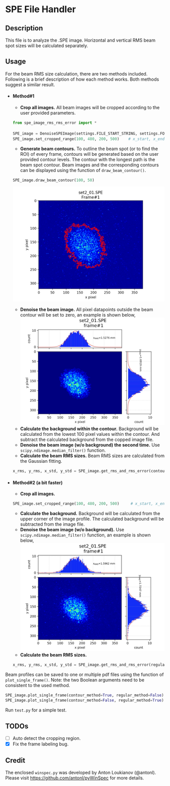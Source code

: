 # SPE File Handler

## Description

This file is to analyze the .SPE image. Horizontal and vertical RMS beam spot sizes will be calculated separately.

## Usage
For the beam RMS size calculation, there are two methods included. Following is a brief description of how each method 
works. Both methods suggest a similar result.
 
 - #### Method#1
    - **Crop all images.** All beam images will be cropped according to the user provided parameters. 
    ```python
   from spe_image_rms_rms_error import *
   
   SPE_image = DenoiseSPEImage(settings.FILE_START_STRING, settings.FOLDER_PATH, settings.FILE_LIST)
   SPE_image.set_cropped_range(100, 480, 200, 500)    # x_start, x_end, y_start, y_end 
    ```
    - **Generate beam contours.** To outline the beam spot (or to find the ROI) of every frame, contours will be 
    generated based on the user provided contour levels. The contour with the longest path is the beam spot contour. 
    Beam images and the corresponding contours can be displayed using the function of `draw_beam_contour()`.
    ```python
   SPE_image.draw_beam_contour(100, 50)
    ```
    ![](img_w_contour.png)

    - **Denoise the beam image.** All pixel datapoints outside the beam contour will be set to zero, an example is shown
     below,
    ![](contour_method.png)
    - **Calculate the background within the contour.** Background will be calculated from the lowest 100 pixel values 
    within the contour. And subtract the calculated background from the copped image file. 
    - **Denoise the beam image (w/o background) the second time.** Use `scipy.ndimage.median_filter()` function.
    - **Calculate the beam RMS sizes.** Beam RMS sizes are calculated from the Gaussian fitting.
    ```python
   x_rms, y_rms, x_std, y_std = SPE_image.get_rms_and_rms_error(contour_method=True)
    ```
 - #### Method#2 (a bit faster)
    - **Crop all images.**
    ```python
   SPE_image.set_cropped_range(100, 480, 200, 500)     # x_start, x_end, y_start, y_end 
    ```
    - **Calculate the background.** Background will be calculated from the upper corner of the image profile. The 
    calculated background will be subtracted from the image file.
    - **Denoise the beam image (w/o background).** Use `scipy.ndimage.median_filter()` function, an example is shown below,
        ![](regular_method.png)
    - **Calculate the beam RMS sizes.**
    ```python
   x_rms, y_rms, x_std, y_std = SPE_image.get_rms_and_rms_error(regular_method=True)
    ```
Beam profiles can be saved to one or multiple pdf files using the function of `plot_single_frame()`. Note: the two Boolean 
arguments need to be consistent to the used method.
```python
SPE_image.plot_single_frame(contour_method=True, regular_method=False)    # for method#1
SPE_image.plot_single_frame(contour_method=False, regular_method=True)    # for method#2
```
Run `test.py` for a simple test.

## TODOs
- [ ] Auto detect the cropping region.
- [x] Fix the frame labeling bug.

## Credit
The enclosed `winspec.py` was developed by Anton Loukianov (@antonl). Please visit https://github.com/antonl/pyWinSpec for more 
details.
